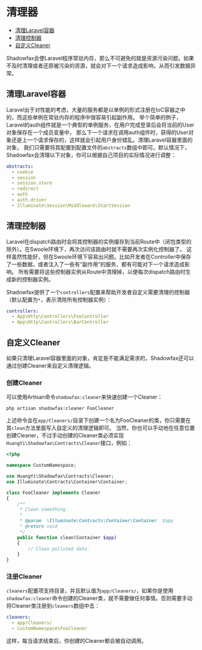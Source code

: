 # 清理器

- [清理Laravel容器](#abstracts)
- [清理控制器](#controllers)
- [自定义Cleaner](#cleaners)

Shadowfax会使Laravel程序常驻内存，那么不可避免的就是资源污染问题。如果不及时清理或者还原被污染的资源，就会对下一个请求造成影响，从而引发数据异常。

<a name="abstracts"></a>
## 清理Laravel容器

Laravel出于对性能的考虑，大量的服务都是以单例的形式注册在IoC容器之中的，而这些单例在常驻内存的程序中很容易引起副作用。
举个简单的例子，Laravel的auth组件就是一个典型的单例服务，在用户完成登录后会将当前的User对象保存在一个成员变量中，
那么下一个请求在调用auth组件时，获得的User对象还是上一个请求保存的，这样就会引起用户身份错乱。清理Laravel容器里面的对象，
我们只需要将其配置到配置文件的`abstracts`数组中即可。默认情况下，Shadowfax会清理以下对象，你可以根据自己项目的实际情况进行调整：

```yaml
abstracts:
  - cookie
  - session
  - session.store
  - redirect
  - auth
  - auth.driver
  - Illuminate\Session\Middleware\StartSession
```

<a name="controllers"></a>
## 清理控制器

Laravel在dispatch路由时会将其控制器的实例缓存到当前Route中（闭包类型的除外）。在Swoole环境下，再次访问该路由时就不需要再次实例化控制器了。
这样虽然性能好，但在Swoole环境下容易出问题。比如开发者在Controller中保存了一些数据，或者注入了一些有“副作用”的服务，都有可能对下一个请求造成影响。
所有需要将这些控制器实例从Route中清理掉，以便每次dispatch路由时生成新的控制器实例。

Shadowfax提供了一个`controllers`配置来帮助开发者自定义需要清理的控制器（默认配置为`*`，表示清除所有控制器实例）：

```yaml
controllers:
  - App\Http\Controllers\FooController
  - App\Http\Controllers\BarController
```

<a name="cleaners"></a>
## 自定义Cleaner

如果只清理Laravel容器里面的对象，肯定是不能满足需求的，Shadowfax还可以通过创建Cleaner来自定义清理逻辑。

### 创建Cleaner

可以使用Artisan命令`shadowfax:cleaner`来快速创建一个Cleaner：

```shell
php artisan shadowfax:cleaner FooCleaner
```

上述命令会在`app/Cleaners/`目录下创建一个名为FooCleaner的类，你只需要在其`clean`方法里面写入自定义的清理逻辑即可。
当然，你也可以手动地在任意位置创建Cleaner，不过手动创建的Cleaner类必须实现`HuangYi\Shadowfax\Contracts\Cleaner`接口，例如：

```php
<?php

namespace CustomNamespace;

use HuangYi\Shadowfax\Contracts\Cleaner;
use Illuminate\Contracts\Container\Container;

class FooCleaner implements Cleaner
{
    /**
     * Clean something.
     *
     * @param  \Illuminate\Contracts\Container\Container  $app
     * @return void
     */
    public function clean(Container $app)
    {
        // Clean polluted data.
    }
}
```

### 注册Cleaner

`cleaners`配置项支持目录，并且默认值为`app/Cleaners/`，如果你是使用`shadowfax:cleaner`命令创建的Cleaner类，就不需要做任何事情。否则需要手动将Cleaner类注册到`cleaners`数组中去：

```yaml
cleaners:
  - app/Cleaners/
  - CustomNamespace\FooCleaner
```

这样，每当请求结束后，你创建的Cleaner都会被自动调用。
